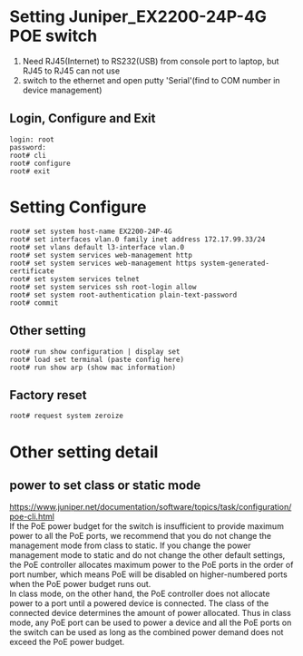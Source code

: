 # Setting Juniper_EX2200-24P-4G POE switch  
  
1. Need RJ45(Internet) to RS232(USB) from console port to laptop, but RJ45 to RJ45 can not use  
2. switch to the ethernet and open putty 'Serial'(find to COM number in device management)  
  
## Login, Configure and Exit  
```
login: root
password:
root# cli  
root# configure  
root# exit
```
  
# Setting Configure  
```
root# set system host-name EX2200-24P-4G
root# set interfaces vlan.0 family inet address 172.17.99.33/24
root# set vlans default l3-interface vlan.0
root# set system services web-management http
root# set system services web-management https system-generated-certificate
root# set system services telnet
root# set system services ssh root-login allow
root# set system root-authentication plain-text-password
root# commit
```  
  
  
## Other setting  
```
root# run show configuration | display set
root# load set terminal (paste config here)
root# run show arp (show mac information)
```  
## Factory reset
```
root# request system zeroize
```
  
  
# Other setting detail    
## power to set class or static mode  
https://www.juniper.net/documentation/software/topics/task/configuration/poe-cli.html  
If the PoE power budget for the switch is insufficient to provide maximum power to all the PoE ports, we recommend that you do not change the management mode from class to static. If you change the power management mode to static and do not change the other default settings, the PoE controller allocates maximum power to the PoE ports in the order of port number, which means PoE will be disabled on higher-numbered ports when the PoE power budget runs out.  
In class mode, on the other hand, the PoE controller does not allocate power to a port until a powered device is connected. The class of the connected device determines the amount of power allocated. Thus in class mode, any PoE port can be used to power a device and all the PoE ports on the switch can be used as long as the combined power demand does not exceed the PoE power budget.  

